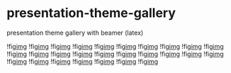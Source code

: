 # presentation-theme-gallery
presentation theme gallery with beamer (latex) 

!fig[img](https://raw.githubusercontent.com/spartrekus/presentation-theme-gallery/master/gallery-not/pics/Bergen.jpg)
!fig[img](https://raw.githubusercontent.com/spartrekus/presentation-theme-gallery/master/gallery-not/pics/Singapore.jpg)
!fig[img](https://raw.githubusercontent.com/spartrekus/presentation-theme-gallery/master/gallery-not/pics/Ilmenau.jpg)
!fig[img](https://raw.githubusercontent.com/spartrekus/presentation-theme-gallery/master/gallery-not/pics/EastLansing.jpg)
!fig[img](https://raw.githubusercontent.com/spartrekus/presentation-theme-gallery/master/gallery-not/pics/PaloAlto.jpg)
!fig[img](https://raw.githubusercontent.com/spartrekus/presentation-theme-gallery/master/gallery-not/pics/Darmstadt.jpg)
!fig[img](https://raw.githubusercontent.com/spartrekus/presentation-theme-gallery/master/gallery-not/pics/Madrid.jpg)
!fig[img](https://raw.githubusercontent.com/spartrekus/presentation-theme-gallery/master/gallery-not/pics/Malmoe.jpg)
!fig[img](https://raw.githubusercontent.com/spartrekus/presentation-theme-gallery/master/gallery-not/pics/Dresden.jpg)
!fig[img](https://raw.githubusercontent.com/spartrekus/presentation-theme-gallery/master/gallery-not/pics/Pittsburgh.jpg)
!fig[img](https://raw.githubusercontent.com/spartrekus/presentation-theme-gallery/master/gallery-not/pics/CambridgeUS.jpg)
!fig[img](https://raw.githubusercontent.com/spartrekus/presentation-theme-gallery/master/gallery-not/pics/Goettingen.jpg)
!fig[img](https://raw.githubusercontent.com/spartrekus/presentation-theme-gallery/master/gallery-not/pics/Copenhagen.jpg)
!fig[img](https://raw.githubusercontent.com/spartrekus/presentation-theme-gallery/master/gallery-not/pics/Rochester.jpg)
!fig[img](https://raw.githubusercontent.com/spartrekus/presentation-theme-gallery/master/gallery-not/pics/Luebeck.jpg)
!fig[img](https://raw.githubusercontent.com/spartrekus/presentation-theme-gallery/master/gallery-not/pics/Berkeley.jpg)
!fig[img](https://raw.githubusercontent.com/spartrekus/presentation-theme-gallery/master/gallery-not/pics/Marburg.jpg)
!fig[img](https://raw.githubusercontent.com/spartrekus/presentation-theme-gallery/master/gallery-not/pics/Frankfurt.jpg)
!fig[img](https://raw.githubusercontent.com/spartrekus/presentation-theme-gallery/master/gallery-not/pics/Warsaw.jpg)
!fig[img](https://raw.githubusercontent.com/spartrekus/presentation-theme-gallery/master/gallery-not/pics/Montpellier.jpg)
!fig[img](https://raw.githubusercontent.com/spartrekus/presentation-theme-gallery/master/gallery-not/pics/JuanLesPins.jpg)
!fig[img](https://raw.githubusercontent.com/spartrekus/presentation-theme-gallery/master/gallery-not/pics/AnnArbor.jpg)
!fig[img](https://raw.githubusercontent.com/spartrekus/presentation-theme-gallery/master/gallery-not/pics/Antibes.jpg)
!fig[img](https://raw.githubusercontent.com/spartrekus/presentation-theme-gallery/master/gallery-not/pics/Hannover.jpg)
!fig[img](https://raw.githubusercontent.com/spartrekus/presentation-theme-gallery/master/gallery-not/pics/Szeged.jpg)
!fig[img](https://raw.githubusercontent.com/spartrekus/presentation-theme-gallery/master/gallery-not/pics/Boadilla.jpg)
!fig[img](https://raw.githubusercontent.com/spartrekus/presentation-theme-gallery/master/gallery-not/pics/Berlin.jpg)




